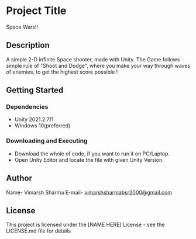 # Project Title

Space Wars!!

## Description

A simple 2-D infinite Space shooter, made with Unity.
The Game follows simple rule of "Shoot and Dodge", where you make your way through waves of enemies, to get the highest score possible !

## Getting Started

### Dependencies

* Unity 2021.2.7f1
* Windows 10(preferred)

### Downloading and Executing

* Download the whole of code, if you want to run it on PC/Laptop.
* Open Unity Editor and locate the file with given Unity Version.


## Author

Name- Vimarsh Sharma
E-mail- vimarshsharmabsr2000@gmail.com

## License

This project is licensed under the [NAME HERE] License - see the LICENSE.md file for details
